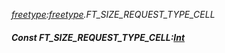 _[freetype](../../modules/freetype/freetype-module.md):[freetype](../../modules/freetype/freetype-module.md).FT\_SIZE\_REQUEST\_TYPE\_CELL_
##### Const FT\_SIZE\_REQUEST\_TYPE\_CELL:[Int](../../modules/wonkey/wonkey-types-int.md)
